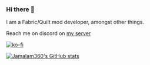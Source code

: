 ### Hi there 👋

I am a Fabric/Quilt mod developer, amongst other things.

Reach me on discord on [my server](https://discord.jamalam.tech)

[![ko-fi](https://ko-fi.com/img/githubbutton_sm.svg)](https://ko-fi.com/I2I0CSQ38)

[![Jamalam360's GitHub stats](https://github-readme-stats.vercel.app/api?username=Jamalam360&count_private=true&theme=dark)](https://github.com/anuraghazra/github-readme-stats)
